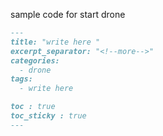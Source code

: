 sample code for start drone
```markdown
---
title: "write here "
excerpt_separator: "<!--more-->"
categories:
  - drone
tags:
  - write here

toc : true
toc_sticky : true
---
```
